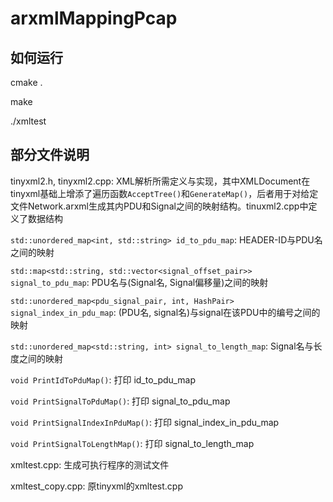arxmlMappingPcap
=========
如何运行
------
cmake .

make

./xmltest

部分文件说明
----------
tinyxml2.h, tinyxml2.cpp: XML解析所需定义与实现，其中XMLDocument在tinyxml基础上增添了遍历函数```AcceptTree()```和```GenerateMap()```，后者用于对给定文件Network.arxml生成其内PDU和Signal之间的映射结构。tinuxml2.cpp中定义了数据结构


```std::unordered_map<int, std::string> id_to_pdu_map```: HEADER-ID与PDU名之间的映射

```std::map<std::string, std::vector<signal_offset_pair>> signal_to_pdu_map```: PDU名与(Signal名, Signal偏移量)之间的映射

```std::unordered_map<pdu_signal_pair, int, HashPair> signal_index_in_pdu_map```: (PDU名, signal名)与signal在该PDU中的编号之间的映射

```std::unordered_map<std::string, int> signal_to_length_map```: Signal名与长度之间的映射

```void PrintIdToPduMap()```: 打印 id_to_pdu_map

```void PrintSignalToPduMap()```: 打印 signal_to_pdu_map

```void PrintSignalIndexInPduMap()```: 打印 signal_index_in_pdu_map

```void PrintSignalToLengthMap()```: 打印 signal_to_length_map


xmltest.cpp: 生成可执行程序的测试文件

xmltest_copy.cpp: 原tinyxml的xmltest.cpp

